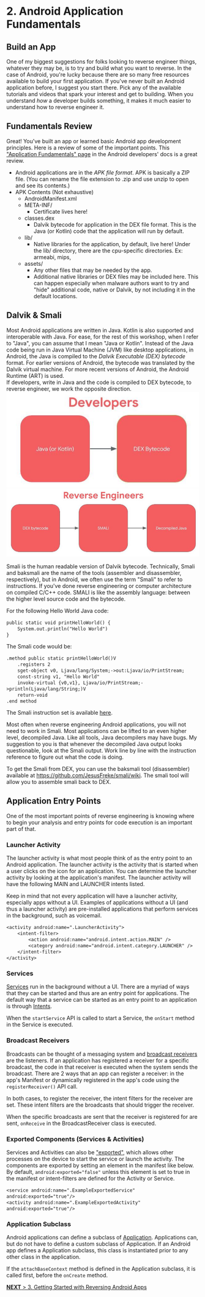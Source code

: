 # 2. Android Application Fundamentals

## Build an App
One of my biggest suggestions for folks looking to reverse engineer things, whatever they may be, is to try and build what you want to reverse. In the case of Android, you're lucky because there are so many free resources available to build your first application. If you've never built an Android application before, I suggest you start there. Pick any of the available tutorials and videos that spark your interest and get to building. When you understand *how* a developer builds something, it makes it much easier to understand how to reverse engineer it. 

## Fundamentals Review
Great! You've built an app or learned basic Android app development principles. Here is a review of some of the important points. This ["Application Fundamentals" page](https://developer.android.com/guide/components/fundamentals.html) in the Android developers' docs is a great review.

* Android applications are in the _APK file format_. APK is basically a ZIP file. (You can rename the file extension to .zip and use unzip to open and see its contents.)
* APK Contents (Not exhaustive)
    * AndroidManifest.xml
    * META-INF/
        * Certificate lives here!
    * classes.dex
        * Dalvik bytecode for application in the DEX file format. This is the Java (or Kotlin) code that the application will run by default.
	* lib/
        * Native libraries for the application, by default, live here! Under the lib/ directory, there are the cpu-specific directories. Ex: armeabi, mips, 
    * assets/
        * Any other files that may be needed by the app. 
        * Additional native libraries or DEX files may be included here. This can happen especially when malware authors want to try and "hide" additional code, native or Dalvik, by not including it in the default locations.

## Dalvik & Smali
Most Android applications are written in Java. Kotlin is also supported and interoperable with Java. For ease, for the rest of this workshop, when I refer to "Java", you can assume that I mean "Java or Kotlin". Instead of the Java code being run in Java Virtual Machine (JVM) like desktop applications, in Android, the Java is compiled to the _Dalvik Executable (DEX) bytecode_ format. For earlier versions of Android, the bytecode was translated by the Dalvik virtual machine. For more recent versions of Android, the Android Runtime (ART) is used.
<br />
If developers, write in Java and the code is compiled to DEX bytecode, to reverse engineer, we work the opposite direction. 
<br />
![Flowchart of Developer's process. Java to DEX bytecode](images/DevelopersFlow.jpg)
<br />
![Flowchart of Reverse Engineer's process. DEX bytecode to SMALI to Decompiled Java](images/ReversersFlow.jpg)

Smali is the human readable version of Dalvik bytecode. Technically, Smali and baksmali are the name of the tools (assembler and disassembler, respectively), but in Android, we often use the term "Smali" to refer to instructions. If you've done reverse engineering or computer architecture on compiled C/C++ code. SMALI is like the assembly language: between the higher level source code and the bytecode. 

For the following Hello World Java code:
```
public static void printHelloWorld() {
	System.out.println("Hello World")
}
```

The Smali code would be:
```
.method public static printHelloWorld()V
	.registers 2
	sget-object v0, Ljava/lang/System;->out:Ljava/io/PrintStream;
	const-string v1, "Hello World"
	invoke-virtual {v0,v1}, Ljava/io/PrintStream;->println(Ljava/lang/String;)V
	return-void
.end method

```
The Smali instruction set is available [here](https://source.android.com/devices/tech/dalvik/dalvik-bytecode#instructions). 

Most often when reverse engineering Android applications, you will not need to work in Smali. Most applications can be lifted to an even higher level, decompiled Java. Like all tools, Java decompilers may have bugs. My suggestion to you is that whenever the decompiled Java output looks questionable, look at the Smali output. Work line by line with the instruction reference to figure out what the code is doing. 

To get the Smali from DEX, you can use the baksmali tool (disassembler) available at https://github.com/JesusFreke/smali/wiki. The smali tool will allow you to assemble smali back to DEX.

## Application Entry Points
One of the most important points of reverse engineering is knowing where to begin your analysis and entry points for code execution is an important part of that. 

### Launcher Activity
The launcher activity is what most people think of as the entry point to an Android application. The launcher activity is the activity that is started when a user clicks on the icon for an application. You can determine the launcher activity by looking at the application's manifest. The launcher activity will have the following MAIN and LAUNCHER intents listed.

Keep in mind that not every application will have a launcher activity, especially apps without a UI. Examples of applications without a UI (and thus a launcher activity) are pre-installed applications that perform services in the background, such as voicemail. 
```
<activity android:name=".LauncherActivity">
	<intent-filter>
    	<action android:name="android.intent.action.MAIN" />
        <category android:name="android.intent.category.LAUNCHER" />
    </intent-filter>
</activity>
```

### Services
[Services](https://developer.android.com/guide/components/services) run in the background without a UI. There are a myriad of ways that they can be started and thus are an entry point for applications. The default way that a service can be started as an entry point to an application is through [Intents](https://developer.android.com/guide/components/intents-filters). 

When the `startService` API is called to start a Service, the `onStart` method in the Service is executed. 

### Broadcast Receivers
Broadcasts can be thought of a messaging system and [broadcast receivers](https://developer.android.com/guide/components/broadcasts#receiving-broadcasts) are the listeners. If an application has registered a receiver for a specific broadcast, the code in that receiver is executed when the system sends the broadcast. There are 2 ways that an app can register a receiver: in the app's Manifest or dynamically registered in the app's code using the `registerReceiver()` API call. 

In both cases, to register the receiver, the intent filters for the receiver are set. These intent filters are the broadcasts that should trigger the receiver.

When the specific broadcasts are sent that the receiver is registered for are sent, `onReceive` in the BroadcastReceiver class is executed.

### Exported Components (Services & Activities)
Services and Activities can also be ["exported"](https://developer.android.com/guide/topics/manifest/service-element#exported), which allows other processes on the device to start the service or launch the activity. The components are exported by setting an element in the manifest like below. By default, `android:exported="false"` unless this element is set to true in the manifest or intent-filters are defined for the Activity or Service.
```
<service android:name=".ExampleExportedService" android:exported="true"/>
<activity android:name=".ExampleExportedActivity" android:exported="true"/>
````

### Application Subclass
Android applications can define a subclass of [Application](https://developer.android.com/reference/android/app/Application). Applications can, but do not have to define a custom subclass of Application. If an Android app defines a Application subclass, this class is instantiated prior to any other class in the application. 

If the `attachBaseContext` method is defined in the Application subclass, it is called first, before the `onCreate` method. 


[**NEXT** > 3. Getting Started with Reversing Android Apps](reversing_intro.md)